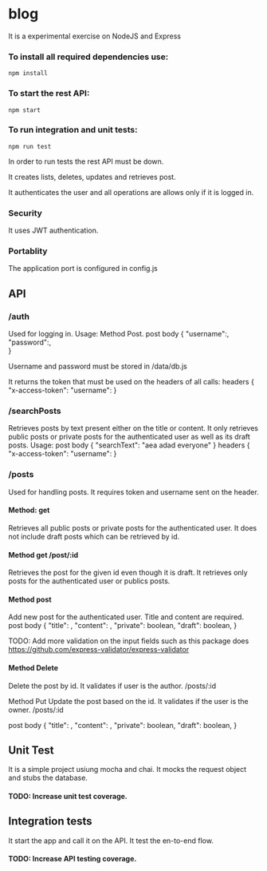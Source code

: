 # blog
It is a experimental exercise on NodeJS and Express

### To install all required dependencies use:

    npm install

### To start the rest API:

    npm start

### To run integration and unit tests:

    npm run test

In order to run tests the rest API must be down.


It creates lists, deletes, updates and retrieves post.

It authenticates the user and all operations are allows only if it is logged in.

### Security
It uses JWT authentication.

### Portablity
The application port is configured in config.js

## API

### /auth
Used for logging in.
Usage:
Method Post.
post body
    {
        "username":<username>,
	"password":<password>,  
    }

Username and password must be stored in /data/db.js

It returns the token that must be used on the headers of all calls:
headers
    {
        "x-access-token": <token retrieved from the login>
        "username": <username used in login>
    }  

### /searchPosts
Retrieves posts by text present either on the title or content.
It only retrieves public posts or private posts for the authenticated user as well as its draft posts.
Usage:
post body
    {
        "searchText": "aea adad everyone"
    }
headers
    {
        "x-access-token": <token retrieved from the login>
        "username": <username used in login>
    }    

### /posts
Used for handling posts. It requires token and username sent on the header.

#### Method: get
Retrieves all public posts or private posts for the authenticated  user. It does not include draft posts which can be retrieved by id.

#### Method get /post/:id
Retrieves the post for the given id even though it is draft. It retrieves only posts for the authenticated user or publics posts.

#### Method post
Add new post for the  authenticated user. Title and content are required.
post body
    {
         "title": <free text>,
	 "content": <free text>,
	 "private": boolean,
	 "draft": boolean,
    }

TODO: Add more validation on the input fields such as this package does https://github.com/express-validator/express-validator

#### Method Delete
Delete the post by id. It validates if user is the author.
/posts/:id

Method Put
Update the post based on the id. It validates if the user is the owner.
/posts/:id

post body
    {
        "title": <free text>,
        "content": <free text>,
        "private": boolean,
        "draft": boolean,
    }

## Unit Test
It is a simple project usiung mocha and chai. It mocks the request object and stubs the database.
#### TODO: Increase unit test coverage.

## Integration tests
It start the app and call it on the API. It test the en-to-end flow.
#### TODO: Increase API testing coverage.

